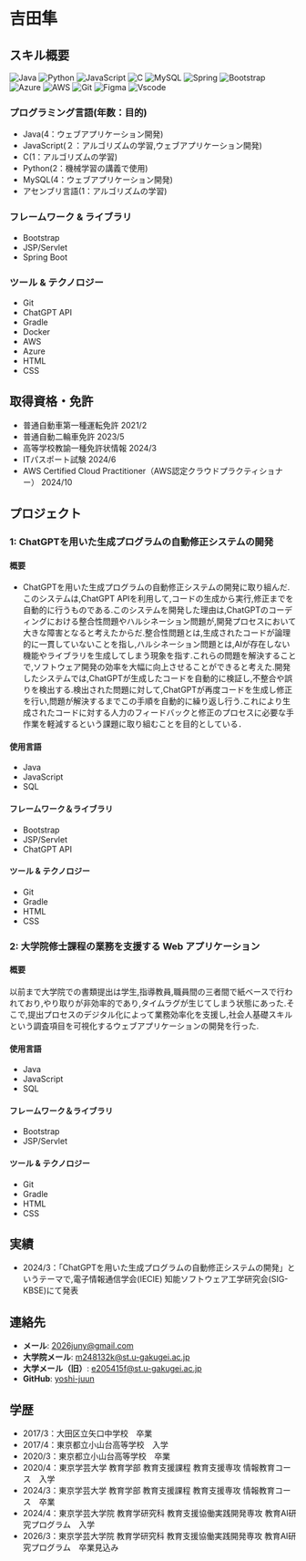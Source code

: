 # 吉田隼

## スキル概要
![Java](https://img.shields.io/badge/java-%23ED8B00.svg?style=for-the-badge&logo=openjdk&logoColor=white)
![Python](https://img.shields.io/badge/python-3670A0?style=for-the-badge&logo=python&logoColor=ffdd54)
![JavaScript](https://img.shields.io/badge/JavaScript-F7DF1E?style=for-the-badge&logo=javascript&logoColor=black)
![C](https://img.shields.io/badge/C-00599C?style=for-the-badge&logo=c&logoColor=white)
![MySQL](https://img.shields.io/badge/MySQL-00000F?style=for-the-badge&logo=mysql&logoColor=white)
![Spring](https://img.shields.io/badge/spring-%236DB33F.svg?style=for-the-badge&logo=spring&logoColor=white)
![Bootstrap](https://img.shields.io/badge/-boostrap-0D1117?style=for-the-badge&logo=bootstrap&labelColor=0D1117)
![Azure](https://img.shields.io/badge/Azure-blue?style=for-the-badge&logo=microsoft%20azure&logoColor=blue&labelColor=FFFFFF&link=https%3A%2F%2Fimages.app.goo.gl%2FK7PN1jYJd57x4q7A8)
![AWS](https://img.shields.io/badge/AWS-000.svg?style=for-the-badge&logo=amazon-aws&logoColor=white)
![Git](https://img.shields.io/badge/GIT-E44C30?style=for-the-badge&logo=git&logoColor=white)
![Figma](https://img.shields.io/badge/Figma-696969?style=for-the-badge&logo=figma&logoColor=figma)
![Vscode](https://img.shields.io/badge/Vscode-007ACC?style=for-the-badge&logo=visual-studio-code&logoColor=white)

### プログラミング言語(年数：目的)
- Java(4：ウェブアプリケーション開発)
- JavaScript(２：アルゴリズムの学習,ウェブアプリケーション開発)
- C(1：アルゴリズムの学習)
- Python(2：機械学習の講義で使用)
- MySQL(4：ウェブアプリケーション開発)
- アセンブリ言語(1：アルゴリズムの学習)

### フレームワーク & ライブラリ
- Bootstrap
- JSP/Servlet
- Spring Boot

### ツール & テクノロジー
- Git
- ChatGPT API
- Gradle
- Docker
- AWS
- Azure
- HTML
- CSS

## 取得資格・免許
- 普通自動車第一種運転免許 2021/2
- 普通自動二輪車免許 2023/5
- 高等学校教諭一種免許状情報 2024/3
- ITパスポート試験 2024/6
- AWS Certified Cloud Practitioner（AWS認定クラウドプラクティショナー） 2024/10

## プロジェクト

### 1: ChatGPTを用いた生成プログラムの自動修正システムの開発

#### **概要**
- ChatGPTを用いた生成プログラムの自動修正システムの開発に取り組んだ.このシステムは,ChatGPT APIを利用して,コードの生成から実行,修正までを自動的に行うものである.このシステムを開発した理由は,ChatGPTのコーディングにおける整合性問題やハルシネーション問題が,開発プロセスにおいて大きな障害となると考えたからだ.整合性問題とは,生成されたコードが論理的に一貫していないことを指し,ハルシネーション問題とは,AIが存在しない機能やライブラリを生成してしまう現象を指す.これらの問題を解決することで,ソフトウェア開発の効率を大幅に向上させることができると考えた.開発したシステムでは,ChatGPTが生成したコードを自動的に検証し,不整合や誤りを検出する.検出された問題に対して,ChatGPTが再度コードを生成し修正を行い,問題が解決するまでこの手順を自動的に繰り返し行う.これにより生成されたコードに対する人力のフィードバックと修正のプロセスに必要な手作業を軽減するという課題に取り組むことを目的としている．


#### **使用言語**
- Java
- JavaScript
- SQL
#### **フレームワーク＆ライブラリ**
- Bootstrap
- JSP/Servlet
- ChatGPT API
#### ツール & テクノロジー
- Git
- Gradle
- HTML
- CSS



### 2: 大学院修士課程の業務を支援する Web アプリケーション
#### **概要**
以前まで大学院での書類提出は学生,指導教員,職員間の三者間で紙ベースで行われており,やり取りが非効率的であり,タイムラグが生じてしまう状態にあった.そこで,提出プロセスのデジタル化によって業務効率化を支援し,社会人基礎スキルという調査項目を可視化するウェブアプリケーションの開発を行った.
#### **使用言語**
- Java
- JavaScript
- SQL
#### **フレームワーク＆ライブラリ**
- Bootstrap
- JSP/Servlet
#### ツール & テクノロジー
- Git
- Gradle
- HTML
- CSS

## 実績
- 2024/3：「ChatGPTを用いた生成プログラムの自動修正システムの開発」というテーマで,電子情報通信学会(IECIE) 知能ソフトウェア工学研究会(SIG-KBSE)にて発表

## 連絡先
- **メール**: 2026juny@gmail.com
- **大学院メール**: m248132k@st.u-gakugei.ac.jp
- **大学メール（旧）**: e205415f@st.u-gakugei.ac.jp
- **GitHub**: [yoshi-juun](https://github.com/yosji-juun)

## 学歴
- 2017/3：大田区立矢口中学校　卒業
- 2017/4：東京都立小山台高等学校　入学
- 2020/3：東京都立小山台高等学校　卒業
- 2020/4：東京学芸大学 教育学部 教育支援課程 教育支援専攻 情報教育コース　入学
- 2024/3：東京学芸大学 教育学部 教育支援課程 教育支援専攻 情報教育コース　卒業
- 2024/4：東京学芸大学院 教育学研究科 教育支援協働実践開発専攻 教育AI研究プログラム　入学
- 2026/3：東京学芸大学院 教育学研究科 教育支援協働実践開発専攻 教育AI研究プログラム　卒業見込み
